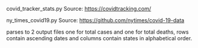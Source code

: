 covid_tracker_stats.py 
Source: https://covidtracking.com/ 

ny_times_covid19.py
Source: https://github.com/nytimes/covid-19-data

parses to 2 output files one for total cases and one for total deaths, rows contain ascending dates and columns contain states in alphabetical order.
